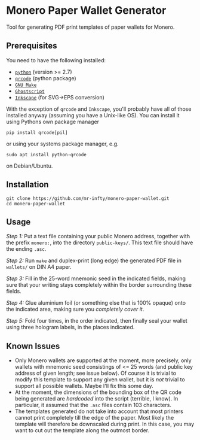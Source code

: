 # Monero Paper Wallet Generator

Tool for generating PDF print templates of paper wallets for Monero.

## Prerequisites

You need to have the following installed:

* [`python`](https://www.python.org) (version >= 2.7)
* [`qrcode`](https://github.com/lincolnloop/python-qrcode) (python package)
* [`GNU Make`](https://www.gnu.org/software/make/)
* [`Ghostscript`](https://www.ghostscript.com)
* [`Inkscape`](https://inkscape.org) (for SVG->EPS conversion)

With the exception of `qrcode` and `Inkscape`, you'll probably have all of those installed
anyway (assuming you have a Unix-like OS). You can install it using Pythons own
package manager

    pip install qrcode[pil]

or using your systems package manager, e.g. 

    sudo apt install python-qrcode

on Debian/Ubuntu.

## Installation

    git clone https://github.com/mr-infty/monero-paper-wallet.git
    cd monero-paper-wallet

## Usage

*Step 1:* Put a text file containing your public Monero address, together with the prefix
`monero:`, into the directory `public-keys/`. This text file should have the
ending `.asc`.

*Step 2:* Run `make` and duplex-print (long edge) the generated PDF file in
`wallets/` on DIN A4 paper.

*Step 3:* Fill in the 25-word mnemonic seed in the indicated fields, making
sure that your writing stays completely within the border surrounding these
fields.

*Step 4:* Glue aluminium foil (or something else that is 100% opaque) onto the
indicated area, making sure you *completely cover it*.

*Step 5:* Fold four times, in the order indicated, then finally seal your
wallet using three hologram labels, in the places indicated.

## Known Issues

* Only Monero wallets are supported at the moment, more precisely, only wallets
  with mnemonic seed consistings of <= 25 words (and public key address of
  given length; see issue below). Of course it is trivial to modify this
  template to support any given wallet, but it is *not* trivial to support all
  possible wallets. Maybe I'll fix this some day.
* At the moment, the dimensions of the bounding box of the QR code being
  generated are *hardcoded* into the script (terrible, I know). In particular,
  it assumed that the `.asc` files contain 103 characters.
* The templates generated do not take into account that most printers cannot
  print completely till the edge of the paper. Most likely the template will
  therefore be downscaled during print. In this case, you may want to cut out
  the template along the outmost border.
